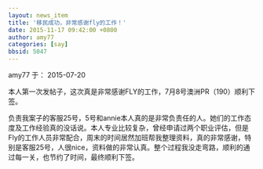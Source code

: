 ```yaml
---
layout: news_item
title: '移民成功，非常感谢fly的工作！'
date: 2015-11-17 09:42:00 +0800
author: amy77
categories: [say]
bbsid: 5047
---
```


amy77 于： 2015-07-20

本人第一次发帖子，这次真是非常感谢FLY的工作，7月8号澳洲PR（190）顺利下签。

负责我案子的客服25号，5号和annie本人真的是非常负责任的人。她们的工作态度及工作经验真的没话说。本人专业比较复杂，曾经申请过两个职业评估，但是Fly的工作人员非常配合，周末的时间居然加班帮我整理资料，真的非常感谢，特别是客服25号，人很nice，资料做的非常认真。整个过程我没走弯路，顺利的通过每一关，也节约了时间，最终顺利下签。
